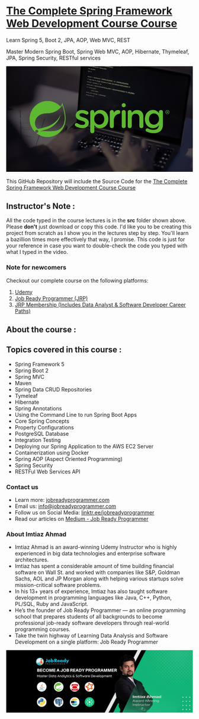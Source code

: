# [The Complete Spring Framework Web Development Course Course](https://www.udemy.com/course/spring-framework-web-development-2020/)

Learn Spring 5, Boot 2, JPA, AOP, Web MVC, REST

Master Modern Spring Boot, Spring Web MVC, AOP, Hibernate, Thymeleaf, JPA, Spring Security, RESTful services

<img title="JRP Learn Spring 5, Boot 2, JPA, AOP, Web MVC, REST Course New Banner" alt="JRP Learn Spring 5, Boot 2, JPA, AOP, Web MVC, REST Course New Banner" src="https://raw.githubusercontent.com/JobReadyProgrammer/spring-framework-course/refs/heads/master/JRP%20Learn%20Spring%205%2C%20Boot%202%2C%20JPA%2C%20AOP%2C%20Web%20MVC%2C%20REST%20Course%20New%20Banner.jpg">

This GitHub Repository will include the Source Code for the [The Complete Spring Framework Web Development Course Course](https://www.udemy.com/course/spring-framework-web-development-2020/)

## Instructor's Note :

All the code typed in the course lectures is in the <strong>src</strong> folder shown above. 
Please <strong>don't</strong> just download or copy this code. I'd like you to be creating this project from scratch as I show you in the lectures step by step. You'll learn a bazillion times more effectively that way, I promise. This code is just for your reference in case you want to double-check the code you typed with what I typed in the video. 


### Note for newcomers

Checkout our complete course on the following platforms:
1. [Udemy](https://www.udemy.com/course/spring-framework-web-development-2020/)
2. [Job Ready Programmer (JRP)](https://www.jobreadyprogrammer.com/p/master-spring-framework-5-boot-2-spring-web)
3. [JRP Membership (Includes Data Analyst & Software Developer Career Paths)](https://www.jobreadyprogrammer.com/p/all-access-pass?coupon_code=GET_HIRED_ALREADY)

## About the course :


## Topics covered in this course :

- Spring Framework 5
- Spring Boot 2
- Spring MVC
- Maven
- Spring Data CRUD Repositories
- Tymeleaf
- Hibernate
- Spring Annotations
- Using the Command Line to run Spring Boot Apps
- Core Spring Concepts
- Property Configurations
- PostgreSQL Database
- Integration Testing
- Deploying our Spring Application to the AWS EC2 Server
- Containerization using Docker
- Spring AOP (Aspect Oriented Programming)
- Spring Security
- RESTFul Web Services API

### Contact us
- Learn more: [jobreadyprogrammer.com](https://jobreadyprogrammer.com/)
- Email us: info@jobreadyprogrammer.com
- Follow us on Social Media: [linktr.ee/jobreadyprogrammer](linktr.ee/jobreadyprogrammer)
- Read our articles on [Medium - Job Ready Programmer](https://jobreadyprogrammer.medium.com/)

### About Imtiaz Ahmad

- Imtiaz Ahmad is an award-winning Udemy Instructor who is highly experienced in big data technologies and enterprise software architectures.
- Imtiaz has spent a considerable amount of time building financial software on Wall St. and worked with companies like S&P, Goldman Sachs, AOL and JP Morgan along with helping various startups solve mission-critical software problems.
- In his 13+ years of experience, Imtiaz has also taught software development in programming languages like Java, C++, Python, PL/SQL, Ruby and JavaScript.
- He’s the founder of Job Ready Programmer — an online programming school that prepares students of all backgrounds to become professional job-ready software developers through real-world programming courses.
- Take the twin highway of Learning Data Analysis and Software Development on a single platform: Job Ready Programmer

<img title="a title" alt="Alt text" src="https://raw.githubusercontent.com/JobReadyProgrammer/JobReadyProgrammer/main/JRP_GitHub_Banner.png" onclick="https://www.jobreadyprogrammer.com/p/all-access-pass?coupon_code=GET_HIRED_ALREADY">
